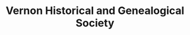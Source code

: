 ---
layout: repo
title: "Vernon Historical and Genealogical Society "
id: 25419
permalink: repos/25419/
---
